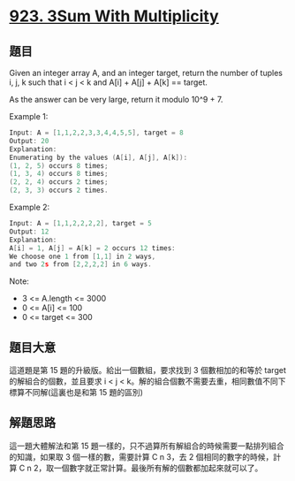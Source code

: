 # [923. 3Sum With Multiplicity](https://leetcode.com/problems/3sum-with-multiplicity/)

## 題目

Given an integer array A, and an integer target, return the number of tuples i, j, k  such that i < j < k and A[i] + A[j] + A[k] == target.

As the answer can be very large, return it modulo 10^9 + 7.


Example 1:

```c
Input: A = [1,1,2,2,3,3,4,4,5,5], target = 8
Output: 20
Explanation: 
Enumerating by the values (A[i], A[j], A[k]):
(1, 2, 5) occurs 8 times;
(1, 3, 4) occurs 8 times;
(2, 2, 4) occurs 2 times;
(2, 3, 3) occurs 2 times.
```


Example 2:

```c
Input: A = [1,1,2,2,2,2], target = 5
Output: 12
Explanation: 
A[i] = 1, A[j] = A[k] = 2 occurs 12 times:
We choose one 1 from [1,1] in 2 ways,
and two 2s from [2,2,2,2] in 6 ways.
```


Note:

- 3 <= A.length <= 3000
- 0 <= A[i] <= 100
- 0 <= target <= 300


## 題目大意

這道題是第 15 題的升級版。給出一個數組，要求找到 3 個數相加的和等於 target 的解組合的個數，並且要求  i < j < k。解的組合個數不需要去重，相同數值不同下標算不同解(這裏也是和第 15 題的區別)

## 解題思路

這一題大體解法和第 15 題一樣的，只不過算所有解組合的時候需要一點排列組合的知識，如果取 3 個一樣的數，需要計算 C n 3，去 2 個相同的數字的時候，計算 C n 2，取一個數字就正常計算。最後所有解的個數都加起來就可以了。
